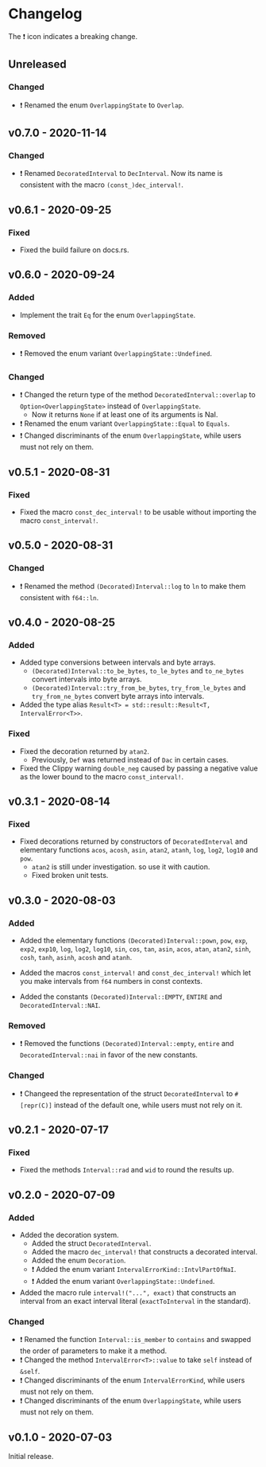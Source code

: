 # Changelog

The ❗ icon indicates a breaking change.

## Unreleased

### Changed

- ❗ Renamed the enum `OverlappingState` to `Overlap`.

## v0.7.0 - 2020-11-14

### Changed

- ❗ Renamed `DecoratedInterval` to `DecInterval`. Now its name is consistent with the macro `(const_)dec_interval!`.

## v0.6.1 - 2020-09-25

### Fixed

- Fixed the build failure on docs.rs.

## v0.6.0 - 2020-09-24

### Added

- Implement the trait `Eq` for the enum `OverlappingState`.

### Removed

- ❗ Removed the enum variant `OverlappingState::Undefined`.

### Changed

- ❗ Changed the return type of the method `DecoratedInterval::overlap` to `Option<OverlappingState>` instead of `OverlappingState`.
  - Now it returns `None` if at least one of its arguments is NaI.
- ❗ Renamed the enum variant `OverlappingState::Equal` to `Equals`.
- ❗ Changed discriminants of the enum `OverlappingState`, while users must not rely on them.

## v0.5.1 - 2020-08-31

### Fixed

- Fixed the macro `const_dec_interval!` to be usable without importing the macro `const_interval!`.

## v0.5.0 - 2020-08-31

### Changed

- ❗ Renamed the method `(Decorated)Interval::log` to `ln` to make them consistent with `f64::ln`.

## v0.4.0 - 2020-08-25

### Added

- Added type conversions between intervals and byte arrays.
  - `(Decorated)Interval::to_be_bytes`, `to_le_bytes` and `to_ne_bytes` convert intervals into byte arrays.
  - `(Decorated)Interval::try_from_be_bytes`, `try_from_le_bytes` and `try_from_ne_bytes` convert byte arrays into intervals.
- Added the type alias `Result<T> = std::result::Result<T, IntervalError<T>>`.

### Fixed

- Fixed the decoration returned by `atan2`.
  - Previously, `Def` was returned instead of `Dac` in certain cases.
- Fixed the Clippy warning `double_neg` caused by passing a negative value as the lower bound to the macro `const_interval!`.

## v0.3.1 - 2020-08-14

### Fixed

- Fixed decorations returned by constructors of `DecoratedInterval` and elementary functions `acos`, `acosh`, `asin`, `atan2`, `atanh`, `log`, `log2`, `log10` and `pow`.
  - `atan2` is still under investigation. so use it with caution.
  - Fixed broken unit tests.

## v0.3.0 - 2020-08-03

### Added

- Added the elementary functions `(Decorated)Interval::pown`, `pow`, `exp`, `exp2`, `exp10`, `log`, `log2`, `log10`, `sin`, `cos`, `tan`, `asin`, `acos`, `atan`, `atan2`, `sinh`, `cosh`, `tanh`, `asinh`, `acosh` and `atanh`.

- Added the macros `const_interval!` and `const_dec_interval!` which let you make intervals from `f64` numbers in const contexts.

- Added the constants `(Decorated)Interval::EMPTY`, `ENTIRE` and `DecoratedInterval::NAI`.

### Removed

- ❗ Removed the functions `(Decorated)Interval::empty`, `entire` and `DecoratedInterval::nai` in favor of the new constants.

### Changed

- ❗ Changeed the representation of the struct `DecoratedInterval` to `#[repr(C)]` instead of the default one, while users must not rely on it.

## v0.2.1 - 2020-07-17

### Fixed

- Fixed the methods `Interval::rad` and `wid` to round the results up.

## v0.2.0 - 2020-07-09

### Added

- Added the decoration system.
  - Added the struct `DecoratedInterval`.
  - Added the macro `dec_interval!` that constructs a decorated interval.
  - Added the enum `Decoration`.
  - ❗ Added the enum variant `IntervalErrorKind::IntvlPartOfNaI`.
  - ❗ Added the enum variant `OverlappingState::Undefined`.
- Added the macro rule `interval!("...", exact)` that constructs an interval from an exact interval literal (`exactToInterval` in the standard).

### Changed

- ❗ Renamed the function `Interval::is_member` to `contains` and swapped the order of parameters to make it a method.
- ❗ Changed the method `IntervalError<T>::value` to take `self` instead of `&self`.
- ❗ Changed discriminants of the enum `IntervalErrorKind`, while users must not rely on them.
- ❗ Changed discriminants of the enum `OverlappingState`, while users must not rely on them.

## v0.1.0 - 2020-07-03

Initial release.
